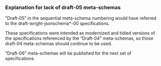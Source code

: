 ### Explanation for lack of draft-05 meta-schemas

“Draft-05” in the sequential meta-schema numbering would have referred to the draft-wright-jsonschema\*-00 specifications.

These specifications were intended as modernized and tidied versions of the specifications referenced by the “Draft-04” meta-schemas, so those draft-04 meta-schemas should continue to be used.

“Draft-06” meta-schemas will be published for the next set of specifications.
